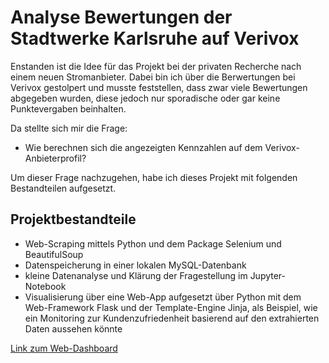 # Analyse Bewertungen der Stadtwerke Karlsruhe auf Verivox
Enstanden ist die Idee für das Projekt bei der privaten Recherche nach einem neuen Stromanbieter.
Dabei bin ich über die Berwertungen bei Verivox gestolpert und musste feststellen, dass zwar viele Bewertungen abgegeben wurden, diese jedoch nur sporadische oder gar keine Punktevergaben beinhalten.

Da stellte sich mir die Frage:
* Wie berechnen sich die angezeigten Kennzahlen auf dem Verivox-Anbieterprofil?

Um dieser Frage nachzugehen, habe ich dieses Projekt mit folgenden Bestandteilen aufgesetzt.
## Projektbestandteile
* Web-Scraping mittels Python und dem Package Selenium und BeautifulSoup
* Datenspeicherung in einer lokalen MySQL-Datenbank
* kleine Datenanalyse und Klärung der Fragestellung im Jupyter-Notebook
* Visualisierung über eine Web-App aufgesetzt über Python mit dem Web-Framework Flask und der Template-Engine Jinja, als Beispiel, wie ein Monitoring zur Kundenzufriedenheit basierend auf den extrahierten Daten aussehen könnte

[Link zum Web-Dashboard](https://oforner.pythonanywhere.com/)

